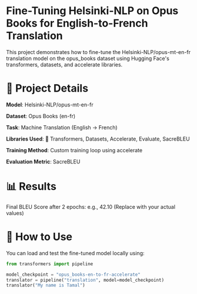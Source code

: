 # Fine-Tuning Helsinki-NLP on Opus Books for English-to-French Translation
This project demonstrates how to fine-tune the Helsinki-NLP/opus-mt-en-fr translation model on the opus_books dataset using Hugging Face's transformers, datasets, and accelerate libraries.

# 🔧 Project Details
**Model**: Helsinki-NLP/opus-mt-en-fr

**Dataset**: Opus Books (en-fr)

**Task**: Machine Translation (English → French)

**Libraries Used**: 🤗 Transformers, Datasets, Accelerate, Evaluate, SacreBLEU

**Training Method**: Custom training loop using accelerate

**Evaluation Metric**: SacreBLEU

# 📊 Results
Final BLEU Score after 2 epochs: e.g., 42.10 (Replace with your actual values)

# 🚀 How to Use
You can load and test the fine-tuned model locally using:

```python
from transformers import pipeline

model_checkpoint = "opus_books-en-to-fr-accelerate"
translator = pipeline("translation", model=model_checkpoint)
translator("My name is Tamal")
